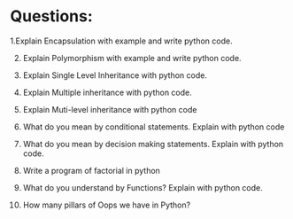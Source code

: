 # Questions:

1.Explain Encapsulation with example and write python code.

2. Explain Polymorphism with example and write python code.
   
3. Explain Single Level Inheritance with python code.
  
4. Explain Multiple inheritance with python code.
  
5. Explain Muti-level inheritance with python code
  
6. What do you mean by conditional statements. Explain with python code
 
7. What do you mean by decision making statements. Explain with python code.
    
8. Write a program of factorial in python
    
9. What do you understand by Functions? Explain with python code.
    
10. How many pillars of Oops we have in Python?
